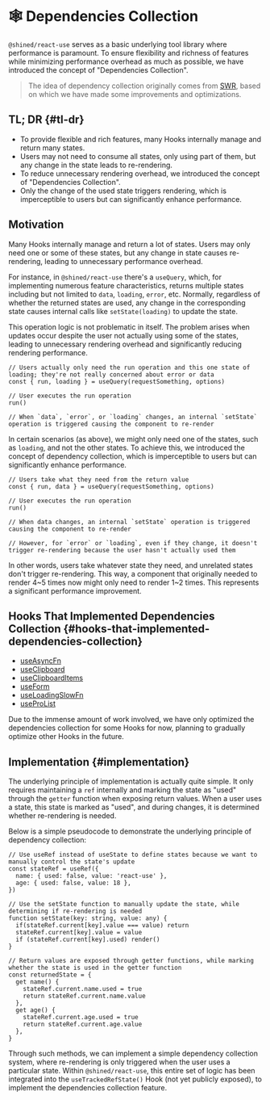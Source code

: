 # 🕸 Dependencies Collection

`@shined/react-use` serves as a basic underlying tool library where performance is paramount. To ensure flexibility and richness of features while minimizing performance overhead as much as possible, we have introduced the concept of "Dependencies Collection".

> The idea of dependency collection originally comes from [SWR](https://swr.vercel.app/docs/advanced/performance#dependency-collection), based on which we have made some improvements and optimizations.

## TL; DR {#tl-dr}

- To provide flexible and rich features, many Hooks internally manage and return many states.
- Users may not need to consume all states, only using part of them, but any change in the state leads to re-rendering.
- To reduce unnecessary rendering overhead, we introduced the concept of "Dependencies Collection".
- Only the change of the used state triggers rendering, which is imperceptible to users but can significantly enhance performance.

## Motivation

Many Hooks internally manage and return a lot of states. Users may only need one or some of these states, but any change in state causes re-rendering, leading to unnecessary performance overhead.

For instance, in `@shined/react-use` there's a `useQuery`, which, for implementing numerous feature characteristics, returns multiple states including but not limited to `data`, `loading`, `error`, etc. Normally, regardless of whether the returned states are used, any change in the corresponding state causes internal calls like `setState(loading)` to update the state.

This operation logic is not problematic in itself. The problem arises when updates occur despite the user not actually using some of the states, leading to unnecessary rendering overhead and significantly reducing rendering performance.

```tsx
// Users actually only need the run operation and this one state of loading; they're not really concerned about error or data
const { run, loading } = useQuery(requestSomething, options)

// User executes the run operation
run()

// When `data`, `error`, or `loading` changes, an internal `setState` operation is triggered causing the component to re-render
```

In certain scenarios (as above), we might only need one of the states, such as `loading`, and not the other states. To achieve this, we introduced the concept of dependency collection, which is imperceptible to users but can significantly enhance performance.

```tsx
// Users take what they need from the return value
const { run, data } = useQuery(requestSomething, options)

// User executes the run operation
run()

// When data changes, an internal `setState` operation is triggered causing the component to re-render

// However, for `error` or `loading`, even if they change, it doesn't trigger re-rendering because the user hasn't actually used them
```

In other words, users take whatever state they need, and unrelated states don't trigger re-rendering. This way, a component that originally needed to render 4~5 times now might only need to render 1~2 times. This represents a significant performance improvement.

## Hooks That Implemented Dependencies Collection {#hooks-that-implemented-dependencies-collection}

- [useAsyncFn](/reference/use-async-fn)
- [useClipboard](/reference/use-clipboard)
- [useClipboardItems](/reference/use-clipboard-items)
- [useForm](/reference/use-form)
- [useLoadingSlowFn](/reference/use-loading-slow-fn)
- [useProList](/reference/use-pro-list)

Due to the immense amount of work involved, we have only optimized the dependencies collection for some Hooks for now, planning to gradually optimize other Hooks in the future.

## Implementation {#implementation}

The underlying principle of implementation is actually quite simple. It only requires maintaining a `ref` internally and marking the state as "used" through the `getter` function when exposing return values. When a user uses a state, this state is marked as "used", and during changes, it is determined whether re-rendering is needed.

Below is a simple pseudocode to demonstrate the underlying principle of dependency collection:

```tsx
// Use useRef instead of useState to define states because we want to manually control the state's update
const stateRef = useRef({
  name: { used: false, value: 'react-use' },
  age: { used: false, value: 18 },
})

// Use the setState function to manually update the state, while determining if re-rendering is needed
function setState(key: string, value: any) {
  if(stateRef.current[key].value === value) return
  stateRef.current[key].value = value
  if (stateRef.current[key].used) render()
}

// Return values are exposed through getter functions, while marking whether the state is used in the getter function
const returnedState = {
  get name() {
    stateRef.current.name.used = true
    return stateRef.current.name.value
  },
  get age() {
    stateRef.current.age.used = true
    return stateRef.current.age.value
  },
}
```

Through such methods, we can implement a simple dependency collection system, where re-rendering is only triggered when the user uses a particular state. Within `@shined/react-use`, this entire set of logic has been integrated into the `useTrackedRefState()` Hook (not yet publicly exposed), to implement the dependencies collection feature.
